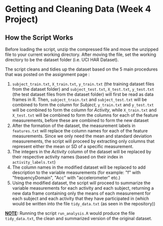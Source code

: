 # Getting and Cleaning Data (Week 4 Project)

## How the Script Works 
Before loading the script, unzip the compressed file and move the unzipped file to your current working directory. After moving the file, set the working directory to be the dataset folder (i.e. UCI HAR Dataset). 

The script cleans and tidies up the dataset based on the 5 main procedures that was posted on the assignment page :
1. `subject_train.txt`, `X_train.txt`, `y_train.txt` (the training dataset files from the dataset folder) and `subject_test.txt`, `X_test.txt`, `y_test.txt` (the test dataset files from the dataset folder) will first be read as data frames in R. Then, `subject_train.txt` and `subject_test.txt` will be combined to form the column for *Subject*, `y_train.txt` and `y_test.txt` will be combined to form the column for *Activity*, while `X_train.txt` and `X_test.txt` will be combined to form the columns for each of the feature measurements, before these are combined to form the new dataset
2. After the formation of the dataset, the measurement labels in `features.txt` will replace the column names for each of the feature measurements. Since we only need the mean and standard deviation measurements, the script will proceed by extracting only columns that represent either the mean or SD of a specific measurement. 
3. The integers in the *Activity* column of the dataset will be replaced by their respective activity names (based on their index in `activity_labels.txt`)
4. The column names in the modified dataset will be replaced to add description to the variable measurements (for example: "f" with "frequencyDomain", "Acc" with "accelerometer" etc.)
5. Using the modified dataset, the script will proceed to summarize the variable measurements for each activity and each subject, returning a new data frame containing only the means of each measurement for each subject and each activity that they have participated in (which would be written into the file `tidy_data.txt` (as seen in the repository))

**<ins>NOTE</ins>:** Running the script `run_analysis.R` would produce the file `tidy_data.txt`, the clean and summarized version of the original dataset.
